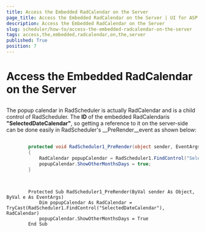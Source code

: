 ```yaml
---
title: Access the Embedded RadCalendar on the Server
page_title: Access the Embedded RadCalendar on the Server | UI for ASP.NET AJAX Documentation
description: Access the Embedded RadCalendar on the Server
slug: scheduler/how-to/access-the-embedded-radcalendar-on-the-server
tags: access,the,embedded,radcalendar,on,the,server
published: True
position: 7
---
```


# Access the Embedded RadCalendar on the Server



## 

The popup calendar in RadScheduler is actually RadCalendar and is a child control of RadScheduler. The __ID__ of the embedded RadCalendaris __"SelectedDateCalendar"__, so getting a reference to it on the server-side can be done easily in RadScheduler's __PreRender__event as shown below:





````C#
	
	    protected void RadScheduler1_PreRender(object sender, EventArgs e)
	    {
	        RadCalendar popupCalendar = RadScheduler1.FindControl("SelectedDateCalendar") as RadCalendar;
	        popupCalendar.ShowOtherMonthsDays = true;
	    }  
	
````
````VB.NET
	
	    Protected Sub RadScheduler1_PreRender(ByVal sender As Object, ByVal e As EventArgs)
	        Dim popupCalendar As RadCalendar = TryCast(RadScheduler1.FindControl("SelectedDateCalendar"), RadCalendar)
	        popupCalendar.ShowOtherMonthsDays = True
	    End Sub
				
````

